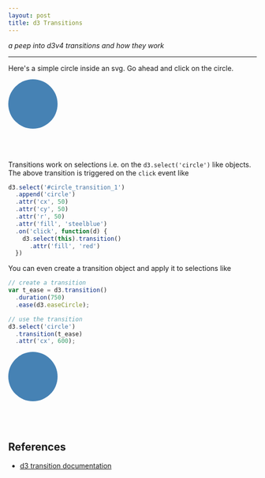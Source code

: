 ```yaml
---
layout: post
title: d3 Transitions
---
```


*a peep into d3v4 transitions and how they work*

-----
<!--more-->

<link rel="stylesheet" type="text/css" href="{{ site.baseurl }}/assets/css/d3_transitions.css">

Here's a simple circle inside an svg. Go ahead and click on the circle.

<svg id="circle_transition_1">
  <circle cx="50" cy="50" r="50" fill="steelblue"></circle>
</svg>

Transitions work on selections i.e. on the `d3.select('circle')` like objects. The above transition is triggered on the `click` event like

```js
d3.select('#circle_transition_1')
  .append('circle')
  .attr('cx', 50)
  .attr('cy', 50)
  .attr('r', 50)
  .attr('fill', 'steelblue')
  .on('click', function(d) {
    d3.select(this).transition()
      .attr('fill', 'red')
  })
```

You can even create a transition object and apply it to selections like

```js
// create a transition
var t_ease = d3.transition()
  .duration(750)
  .ease(d3.easeCircle);

// use the transition
d3.select('circle')
  .transition(t_ease)
  .attr('cx', 600);
```

<svg id="circle_transition_2">
  <circle cx="50" cy="50" r="50" fill="steelblue"></circle>
</svg>

## References

- [d3 transition documentation](https://github.com/d3/d3-transition)

<script type="text/javascript" src="{{ site.baseurl }}/assets/js/d3_transitions.js"></script>